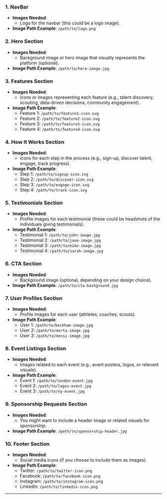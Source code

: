 
### 1.  **NavBar** 

- **Images Needed**:
  - Logo for the navbar (this could be a logo image).
- **Image Path Example**: `/path/to/logo.png`

### 2. **Hero Section**

- **Images Needed**:
  - Background image or hero image that visually represents the platform (optional).
- **Image Path Example**: `/path/to/hero-image.jpg`

### 3. **Features Section**

- **Images Needed**:
  - Icons or images representing each feature (e.g., talent discovery, scouting, data-driven decisions, community engagement).
- **Image Path Example**:
  - Feature 1: `/path/to/feature1-icon.svg`
  - Feature 2: `/path/to/feature2-icon.svg`
  - Feature 3: `/path/to/feature3-icon.svg`
  - Feature 4: `/path/to/feature4-icon.svg`

### 4. **How It Works Section**

- **Images Needed**:
  - Icons for each step in the process (e.g., sign-up, discover talent, engage, track progress).
- **Image Path Example**:
  - Step 1: `/path/to/signup-icon.svg`
  - Step 2: `/path/to/discover-icon.svg`
  - Step 3: `/path/to/engage-icon.svg`
  - Step 4: `/path/to/track-icon.svg`

### 5. **Testimonials Section**

- **Images Needed**:
  - Profile images for each testimonial (these could be headshots of the individuals giving testimonials).
- **Image Path Example**:
  - Testimonial 1: `/path/to/john-image.jpg`
  - Testimonial 2: `/path/to/jane-image.jpg`
  - Testimonial 3: `/path/to/mike-image.jpg`
  - Testimonial 4: `/path/to/sarah-image.jpg`

### 6. **CTA Section**

- **Images Needed**:
  - Background image (optional, depending on your design choice).
- **Image Path Example**: `/path/to/cta-background.jpg`

### 7. **User Profiles Section**

- **Images Needed**:
  - Profile images for each user (athletes, coaches, scouts).
- **Image Path Example**:
  - User 1: `/path/to/beckham-image.jpg`
  - User 2: `/path/to/marta-image.jpg`
  - User 3: `/path/to/messi-image.jpg`

### 8. **Event Listings Section**

- **Images Needed**:
  - Images related to each event (e.g., event posters, logos, or relevant visuals).
- **Image Path Example**:
  - Event 1: `/path/to/london-event.jpg`
  - Event 2: `/path/to/lagos-event.jpg`
  - Event 3: `/path/to/ny-event.jpg`

### 9. **Sponsorship Requests Section**

- **Images Needed**:
  - You might want to include a header image or related visuals for sponsorship.
- **Image Path Example**: `/path/to/sponsorship-header.jpg`

### 10. **Footer Section**

- **Images Needed**:
  - Social media icons (if you choose to include them as images).
- **Image Path Example**:
  - Twitter: `/path/to/twitter-icon.png`
  - Facebook: `/path/to/facebook-icon.png`
  - Instagram: `/path/to/instagram-icon.png`
  - LinkedIn: `/path/to/linkedin-icon.png`

---
